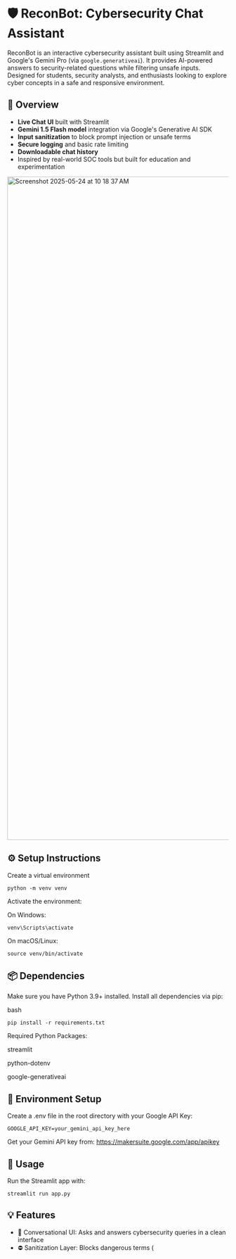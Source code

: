 # 🛡️ ReconBot: Cybersecurity Chat Assistant

ReconBot is an interactive cybersecurity assistant built using Streamlit and Google's Gemini Pro (via `google.generativeai`). It provides AI-powered answers to security-related questions while filtering unsafe inputs. Designed for students, security analysts, and enthusiasts looking to explore cyber concepts in a safe and responsive environment.


## 📌 Overview

- **Live Chat UI** built with Streamlit
- **Gemini 1.5 Flash model** integration via Google's Generative AI SDK
- **Input sanitization** to block prompt injection or unsafe terms
- **Secure logging** and basic rate limiting
- **Downloadable chat history**
- Inspired by real-world SOC tools but built for education and experimentation

<img width="1509" alt="Screenshot 2025-05-24 at 10 18 37 AM" src="https://github.com/user-attachments/assets/e0f6c4c8-2649-4240-8415-559dc04ab0ba" />

## ⚙️ Setup Instructions

Create a virtual environment
```
python -m venv venv
```
Activate the environment:

On Windows:
```
venv\Scripts\activate
```
On macOS/Linux:
```
source venv/bin/activate
```

## 📦 Dependencies

Make sure you have Python 3.9+ installed. Install all dependencies via pip:

bash
```
pip install -r requirements.txt
```
Required Python Packages:

streamlit

python-dotenv

google-generativeai

## 🔐 Environment Setup

Create a .env file in the root directory with your Google API Key:
```
GOOGLE_API_KEY=your_gemini_api_key_here
```
Get your Gemini API key from: https://makersuite.google.com/app/apikey

## 🚀 Usage

Run the Streamlit app with:
```
streamlit run app.py
```
## 💡 Features

* 🤖 Conversational UI: Asks and answers cybersecurity queries in a clean interface
* ⛔ Sanitization Layer: Blocks dangerous terms (<script>, sudo, etc.)
* 🔄 Session History: Tracks Q&A exchanges during session
* ⏱️ Rate Limiting: Prevents spamming by enforcing query intervals

## 🔧 Development Structure
```
YourProject/
├── app.py                     # Main Streamlit application
├── chat_security_utils.py    # Utility functions for input sanitization, logging
├── .env                      # Environment variables (API keys)
├── requirements.txt          # Dependencies
└── README.md                 # Project documentation
```
$$ 🛡️ Security Considerations

This app includes a basic input filter but should not be deployed in production without additional security controls. For example:

* Implement stricter input validation
* Secure logging with sensitive redaction
* Use cloud-hosted API backends with quotas and access control
